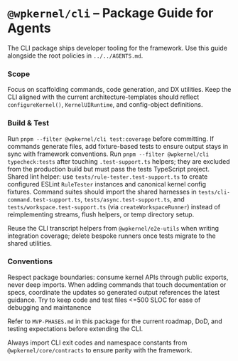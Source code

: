 # `@wpkernel/cli` – Package Guide for Agents

The CLI package ships developer tooling for the framework. Use this guide alongside the root policies in `../../AGENTS.md`.

### Scope

Focus on scaffolding commands, code generation, and DX utilities. Keep the CLI aligned with the current architecture-templates should reflect `configureKernel()`, `KernelUIRuntime`, and config-object definitions.

### Build & Test

Run `pnpm --filter @wpkernel/cli test:coverage` before committing. If commands generate files, add fixture-based tests to ensure output stays in sync with framework conventions.
Run `pnpm --filter @wpkernel/cli typecheck:tests` after touching `.test-support.ts` helpers; they are excluded from the production build but must pass the tests TypeScript project.
Shared lint helper: use `tests/rule-tester.test-support.ts` to create configured ESLint `RuleTester` instances and canonical kernel config fixtures.
Command suites should import the shared harnesses in `tests/cli-command.test-support.ts`, `tests/async.test-support.ts`, and `tests/workspace.test-support.ts` (via `createWorkspaceRunner`) instead of reimplementing streams, flush helpers, or temp directory setup.

Reuse the CLI transcript helpers from `@wpkernel/e2e-utils` when writing integration coverage; delete bespoke runners once tests migrate to the shared utilities.

### Conventions

Respect package boundaries: consume kernel APIs through public exports, never deep imports. When adding commands that touch documentation or specs, coordinate the updates so generated output references the latest guidance. Try to keep code and test files <=500 SLOC for ease of debugging and maintanence

Refer to `MVP-PHASES.md` in this package for the current roadmap, DoD, and testing expectations before extending the CLI.

Always import CLI exit codes and namespace constants from `@wpkernel/core/contracts` to ensure parity with the framework.
